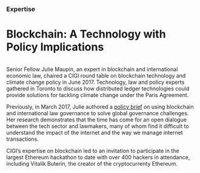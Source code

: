 ### Expertise

# Blockchain: A Technology with Policy Implications

<div class="img-container">
  <img src="../assets/Slide-Still-Blockchain.png" alt="">
</div>

Senior Fellow Julie Maupin, an expert in blockchain and international economic law, chaired a CIGI round table on blockchain technology and climate change policy in June 2017. Technology, law and policy experts gathered in Toronto to discuss how distributed ledger technologies could provide solutions for tackling climate change under the Paris Agreement.

Previously, in March 2017, Julie authored a [policy brief](https://www.cigionline.org/publications/blockchains-and-g20-building-inclusive-transparent-and-accountable-digital-economy?source=ar2017 "Blockchains and the G20") on using blockchain and international law governance to solve global governance challenges. Her research demonstrates that the time has come for an open dialogue between the tech sector and lawmakers, many of whom find it difficult to understand the impact of the internet and the way we manage internet transactions.

CIGI’s expertise on blockchain led to an invitation to participate in the largest Ethereum hackathon to date with over 400 hackers in attendance, including Vitalik Buterin, the creator of the cryptocurrenty Ethereum.



